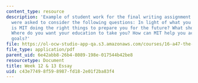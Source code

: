 ```yaml
---
content_type: resource
description: 'Example of student work for the final writing assignment of the course.  Students
  were asked to consider the following questions: In light of what you have learned,
  is MIT doing the right things to prepare you for the future? What should MIT do?
  Where do you want your education to take you? How can MIT help you achieve these
  goals?'
file: https://ol-ocw-studio-app-qa.s3.amazonaws.com/courses/16-a47-the-engineer-of-2020-fall-2009/c43e77498f598987fd182e01f2ba83f4_MIT16_A47F09_sw2.pdf
file_type: application/pdf
parent_uid: 6e42abb8-26b4-8089-198e-017544b42be8
resourcetype: Document
title: Week 12 & 13 Essay
uid: c43e7749-8f59-8987-fd18-2e01f2ba83f4
---
```

